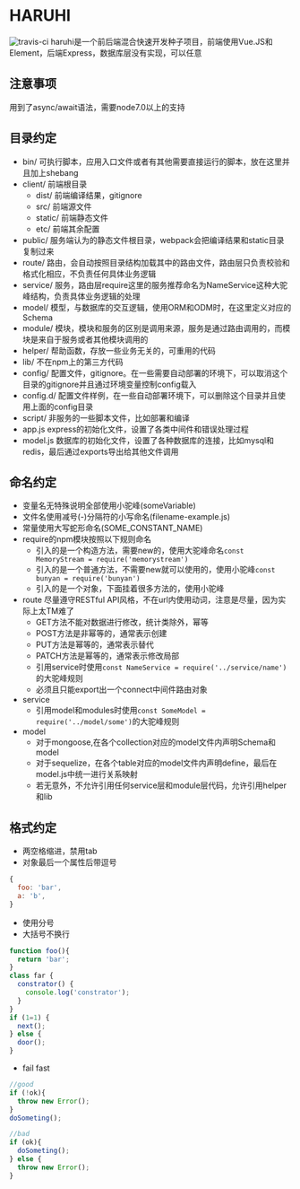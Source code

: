 # HARUHI
![travis-ci](https://travis-ci.org/bangbang93/express-vue-seed.svg?branch=master)
haruhi是一个前后端混合快速开发种子项目，前端使用Vue.JS和Element，后端Express，数据库层没有实现，可以任意

## 注意事项
用到了async/await语法，需要node7.0以上的支持

## 目录约定

- bin/         可执行脚本，应用入口文件或者有其他需要直接运行的脚本，放在这里并且加上shebang
- client/      前端根目录
  - dist/      前端编译结果，gitignore
  - src/       前端源文件
  - static/    前端静态文件
  - etc/       前端其余配置
- public/      服务端认为的静态文件根目录，webpack会把编译结果和static目录复制过来
- route/       路由，会自动按照目录结构加载其中的路由文件，路由层只负责校验和格式化相应，不负责任何具体业务逻辑
- service/     服务，路由层require这里的服务推荐命名为NameService这种大驼峰结构，负责具体业务逻辑的处理
- model/       模型，与数据库的交互逻辑，使用ORM和ODM时，在这里定义对应的Schema
- module/      模块，模块和服务的区别是调用来源，服务是通过路由调用的，而模块是来自于服务或者其他模块调用的
- helper/      帮助函数，存放一些业务无关的，可重用的代码
- lib/         不在npm上的第三方代码
- config/      配置文件，gitignore。在一些需要自动部署的环境下，可以取消这个目录的gitignore并且通过环境变量控制config载入
- config.d/    配置文件样例，在一些自动部署环境下，可以删除这个目录并且使用上面的config目录
- script/      非服务的一些脚本文件，比如部署和编译
- app.js       express的初始化文件，设置了各类中间件和错误处理过程
- model.js     数据库的初始化文件，设置了各种数据库的连接，比如mysql和redis，最后通过exports导出给其他文件调用

## 命名约定

- 变量名无特殊说明全部使用小驼峰(someVariable)
- 文件名使用减号(-)分隔符的小写命名(filename-example.js)
- 常量使用大写蛇形命名(SOME_CONSTANT_NAME)
- require的npm模块按照以下规则命名
  - 引入的是一个构造方法，需要new的，使用大驼峰命名`const MemoryStream = require('memorystream')`
  - 引入的是一个普通方法，不需要new就可以使用的，使用小驼峰`const bunyan = require('bunyan')`
  - 引入的是一个对象，下面挂着很多方法的，使用小驼峰
- route 尽量遵守RESTful API风格，不在url内使用动词，注意是尽量，因为实际上太TM难了
  - GET方法不能对数据进行修改，统计类除外，幂等
  - POST方法是非幂等的，通常表示创建
  - PUT方法是幂等的，通常表示替代
  - PATCH方法是幂等的，通常表示修改局部
  - 引用service时使用`const NameService = require('../service/name')`的大驼峰规则
  - 必须且只能export出一个connect中间件路由对象
- service 
  - 引用model和modules时使用`const SomeModel = require('../model/some')`的大驼峰规则
- model
  - 对于mongoose,在各个collection对应的model文件内声明Schema和model
  - 对于sequelize，在各个table对应的model文件内声明define，最后在model.js中统一进行关系映射
  - 若无意外，不允许引用任何service层和module层代码，允许引用helper和lib
  
## 格式约定

- 两空格缩进，禁用tab
- 对象最后一个属性后带逗号
```javascript 
{
  foo: 'bar',
  a: 'b',
}
```
- 使用分号
- 大括号不换行
```javascript 
function foo(){
  return 'bar';
}
class far {
  constrator() {
    console.log('constrator');
  }
}
if (1=1) {
  next();
} else {
  door();
}
```
- fail fast
```javascript
//good
if (!ok){
  throw new Error();
}
doSometing();

//bad
if (ok){
  doSometing();
} else {
  throw new Error();
}
```
